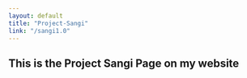 ```yaml
---
layout: default
title: "Project-Sangi"
link: "/sangi1.0"
---
```


## This is the Project Sangi Page on my website
